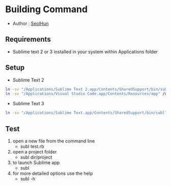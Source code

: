 # Building Command
- Author : [SeolHun](https://github.com/Seolhun/)

## Requirements
- Sublime text 2 or 3 installed in your system within Applications folder

## Setup
- Sublime Text 2
```bash
ln -sv "/Applications/Sublime Text 2.app/Contents/SharedSupport/bin/subl" /usr/local/bin/subl
ln -sv "/Applications/Visual Studio Code.app/Contents/Resources/app" /usr/local/bin/code
```

- Sublime Text 3
```bash
ln -sv "/Applications/Sublime Text.app/Contents/SharedSupport/bin/subl" /usr/local/bin/subl
```

## Test
1. open a new file from the command line
	- subl test.rb
2. open a project folder
	- subl dir/project
3. to launch Sublime app
	- subl
4. for more detailed options use the help
	- subl -h
